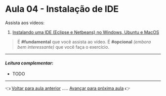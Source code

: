 # Aula 04 - Instalação de IDE

Assista aos vídeos: 

  1. [Instalando uma IDE (Eclipse e Netbeans) no Windows, Ubuntu e MacOS](https://youtu.be/74QEhBpzixs)

> É **#fundamental** que você assista ao vídeo. É **#opcional** _(embora bem interessante)_ que você faça o exercício.

---

#### _Leitura complementar:_

* TODO

---

👈 [Voltar para aula anterior](../aula03/aula.md) ..... [Avançar para próxima aula](../aula05/aula.md) 👉